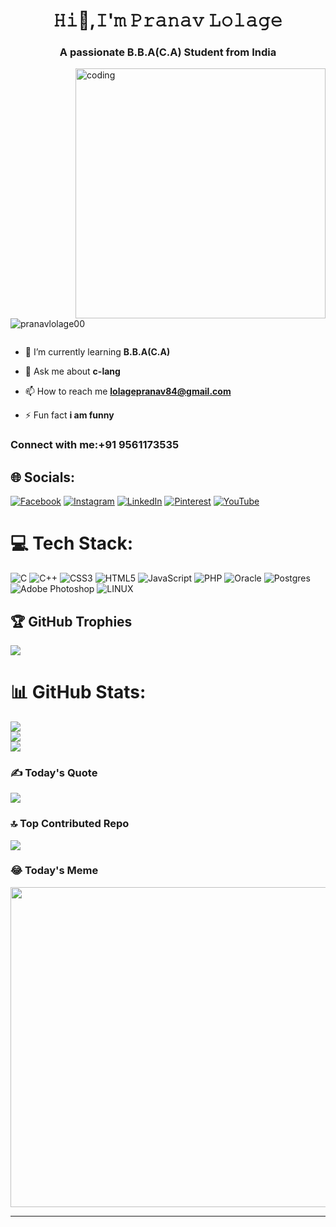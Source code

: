 
<h1 align="center">𝙷𝚒👋,𝙸'𝚖 𝙿𝚛𝚊𝚗𝚊𝚟 𝙻𝚘𝚕𝚊𝚐𝚎</h1>
<h3 align="center">A passionate B.B.A(C.A) Student from India</h3>
<img align="right" alt="coding" width="400" src="https://camo.githubusercontent.com/c1dcb74cc1c1835b1d716f5051499a2814c683c806b15f04b0eba492863703e9/68747470733a2f2f63646e2e6472696262626c652e636f6d2f75736572732f3733303730332f73637265656e73686f74732f363538313234332f6176656e746f2e676966">

<p align="left"> <img src="https://komarev.com/ghpvc/?username=pranavlolage00&label=Profile%20views&color=0e75b6&style=flat" alt="pranavlolage00" /> </p>

<p align="left"> <a href="https://twitter.com/" target="blank"><img src="https://img.shields.io/twitter/follow/?logo=twitter&stfor-the-badgeyle=" alt="" /></a> </p>

- 🌱 I’m currently learning **B.B.A(C.A)**

- 💬 Ask me about **c-lang**

- 📫 How to reach me **lolagepranav84@gmail.com**

- ⚡ Fun fact **i am funny**

<h3 align="left">Connect with me:+91 9561173535</h3>

## 🌐 Socials:
[![Facebook](https://img.shields.io/badge/Facebook-%231877F2.svg?logo=Facebook&logoColor=white)](https://facebook.com/https://www.facebook.com/pranav.lolage.16?mibextid=ZbWKwL) [![Instagram](https://img.shields.io/badge/Instagram-%23E4405F.svg?logo=Instagram&logoColor=white)](https://instagram.com/mr__pranav_sonar00) [![LinkedIn](https://img.shields.io/badge/LinkedIn-%230077B5.svg?logo=linkedin&logoColor=white)](https://linkedin.com/in/https://www.linkedin.com/in/pranav-lolage-a891b0280) [![Pinterest](https://img.shields.io/badge/Pinterest-%23E60023.svg?logo=Pinterest&logoColor=white)](https://pinterest.com/lolagepranav84@gmail.com) [![YouTube](https://img.shields.io/badge/YouTube-%23FF0000.svg?logo=YouTube&logoColor=white)](https://youtube.com/@@pranavlolage00) 

# 💻 Tech Stack:
![C](https://img.shields.io/badge/c-%2300599C.svg?style=plastic&logo=c&logoColor=white) ![C++](https://img.shields.io/badge/c++-%2300599C.svg?style=plastic&logo=c%2B%2B&logoColor=white) ![CSS3](https://img.shields.io/badge/css3-%231572B6.svg?style=plastic&logo=css3&logoColor=white) ![HTML5](https://img.shields.io/badge/html5-%23E34F26.svg?style=plastic&logo=html5&logoColor=white) ![JavaScript](https://img.shields.io/badge/javascript-%23323330.svg?style=plastic&logo=javascript&logoColor=%23F7DF1E) ![PHP](https://img.shields.io/badge/php-%23777BB4.svg?style=plastic&logo=php&logoColor=white) ![Oracle](https://img.shields.io/badge/Oracle-F80000?style=plastic&logo=oracle&logoColor=white) ![Postgres](https://img.shields.io/badge/postgres-%23316192.svg?style=plastic&logo=postgresql&logoColor=white) ![Adobe Photoshop](https://img.shields.io/badge/adobephotoshop-%2331A8FF.svg?style=plastic&logo=adobephotoshop&logoColor=white) ![LINUX](https://img.shields.io/badge/Linux-FCC624?style=plastic&logo=linux&logoColor=black)

## 🏆 GitHub Trophies
![](https://github-profile-trophy.vercel.app/?username=pranavlolage00&theme=juicyfresh&no-frame=false&no-bg=false&margin-w=4)

# 📊 GitHub Stats:
![](https://github-readme-stats.vercel.app/api?username=pranavlolage00&theme=blue-green&hide_border=false&include_all_commits=true&count_private=true)<br/>
![](https://github-readme-streak-stats.herokuapp.com/?user=pranavlolage00&theme=blue-green&hide_border=false)<br/>
![](https://github-readme-stats.vercel.app/api/top-langs/?username=pranavlolage00&theme=blue-green&hide_border=false&include_all_commits=true&count_private=true&layout=compact)

### ✍️ Today's Quote
![](https://quotes-github-readme.vercel.app/api?type=horizontal&theme=dark)

### 🔝 Top Contributed Repo
![](https://github-contributor-stats.vercel.app/api?username=pranavlolage00&limit=5&theme=dark&combine_all_yearly_contributions=true)

### 😂 Today's Meme
<img src="https://rm.up.railway.app/" width="512px"/>

---
